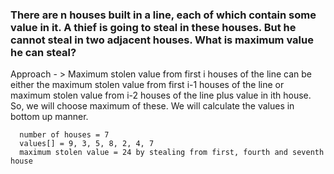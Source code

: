 ### There are n houses built in a line, each of which contain some value in it. A thief is going to steal in these houses. But he cannot steal in two adjacent houses. What is maximum value he can steal?

Approach - > Maximum stolen value from first i houses of the line can be either the maximum stolen value from first i-1
houses of the line or maximum stolen value from i-2 houses of the line plus value in ith house. So, we will choose
maximum of these. We will calculate the values in bottom up manner.

```
  number of houses = 7
  values[] = 9, 3, 5, 8, 2, 4, 7
  maximum stolen value = 24 by stealing from first, fourth and seventh house
```
